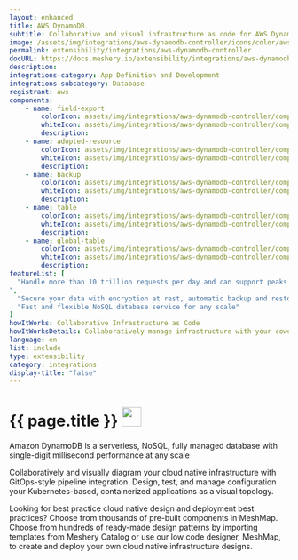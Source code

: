 ```yaml
---
layout: enhanced
title: AWS DynamoDB
subtitle: Collaborative and visual infrastructure as code for AWS DynamoDB
image: /assets/img/integrations/aws-dynamodb-controller/icons/color/aws-dynamodb-controller-color.svg
permalink: extensibility/integrations/aws-dynamodb-controller
docURL: https://docs.meshery.io/extensibility/integrations/aws-dynamodb-controller
description: 
integrations-category: App Definition and Development
integrations-subcategory: Database
registrant: aws
components: 
	- name: field-export
		colorIcon: assets/img/integrations/aws-dynamodb-controller/components/field-export/icons/color/field-export-color.svg
		whiteIcon: assets/img/integrations/aws-dynamodb-controller/components/field-export/icons/white/field-export-white.svg
		description: 
	- name: adopted-resource
		colorIcon: assets/img/integrations/aws-dynamodb-controller/components/adopted-resource/icons/color/adopted-resource-color.svg
		whiteIcon: assets/img/integrations/aws-dynamodb-controller/components/adopted-resource/icons/white/adopted-resource-white.svg
		description: 
	- name: backup
		colorIcon: assets/img/integrations/aws-dynamodb-controller/components/backup/icons/color/backup-color.svg
		whiteIcon: assets/img/integrations/aws-dynamodb-controller/components/backup/icons/white/backup-white.svg
		description: 
	- name: table
		colorIcon: assets/img/integrations/aws-dynamodb-controller/components/table/icons/color/table-color.svg
		whiteIcon: assets/img/integrations/aws-dynamodb-controller/components/table/icons/white/table-white.svg
		description: 
	- name: global-table
		colorIcon: assets/img/integrations/aws-dynamodb-controller/components/global-table/icons/color/global-table-color.svg
		whiteIcon: assets/img/integrations/aws-dynamodb-controller/components/global-table/icons/white/global-table-white.svg
		description: 
featureList: [
  "Handle more than 10 trillion requests per day and can support peaks of more than 20 million requests per second.
",
  "Secure your data with encryption at rest, automatic backup and restore, and guaranteed reliability with an SLA of up to 99.999% availability.",
  "Fast and flexible NoSQL database service for any scale"
]
howItWorks: Collaborative Infrastructure as Code
howItWorksDetails: Collaboratively manage infrastructure with your coworkers synchronously sharing the same designs.
language: en
list: include
type: extensibility
category: integrations
display-title: "false"
---
```

<h1>{{ page.title }} <img src="{{ page.image }}" style="width: 35px; height: 35px;" /></h1>

<p>
Amazon DynamoDB is a serverless, NoSQL, fully managed database with single-digit millisecond performance at any scale
</p>
<p>
    Collaboratively and visually diagram your cloud native infrastructure with GitOps-style pipeline integration. Design, test, and manage configuration your Kubernetes-based, containerized applications as a visual topology.
</p>
<p>
    Looking for best practice cloud native design and deployment best practices? Choose from thousands of pre-built components in MeshMap. Choose from hundreds of ready-made design patterns by importing templates from Meshery Catalog or use our low code designer, MeshMap, to create and deploy your own cloud native infrastructure designs.
</p>
